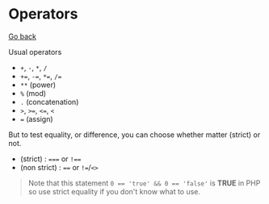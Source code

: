 # Operators

[Go back](..)

Usual operators

* ``+``, ``-``, ``*``, ``/``
* ``+=``, ``-=``, ``*=``, ``/=``
* ``**`` (power)
* ``%`` (mod)
* ``.`` (concatenation)
* ``>``, ``>=``, ``<=``, ``<``
* ``=`` (assign)

But to test equality, or difference, you can choose
whether matter (strict) or not.

* (strict) : ``===`` or `!==`
* (non strict) : ``==`` or `!=`/`<>`

> Note that this statement ``0 == 'true' && 0 == 'false'``
> is **TRUE** in PHP so use strict equality if you don't
> know what to use.
